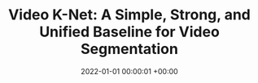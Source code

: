 ---
layout: post
title:  "Video K-Net: A Simple, Strong, and Unified Baseline for Video Segmentation"
date:   2022-01-01 00:00:01 +00:00
image: pubs/2022.VideoK-Net/teaser.png
categories: research
# author: ""
authors: "Xiangtai Li*, <u>Wenwei Zhang</u>*, <strong>Jiangmiao Pang</strong>*, Kai Chen, Guangliang Cheng, Yunhai Tong, Chen Change Loy"
venue: "Computer Vision and Pattern Recognition (CVPR)"
# page:
arxiv: https://arxiv.org/abs/2204.04656
# paper: 
code: https://github.com/lxtGH/Video-K-Net
# poster: pubs/2021.PGD/poster.jpeg
# video: 
# slide:
# zhihu: https://zhuanlan.zhihu.com/p/442753563
bibtex: pubs/2022.VideoK-Net/bibtex.txt
highlight: Oral Presentation
---